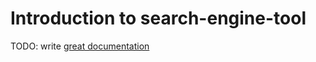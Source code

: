 # Introduction to search-engine-tool

TODO: write [great documentation](http://jacobian.org/writing/what-to-write/)
